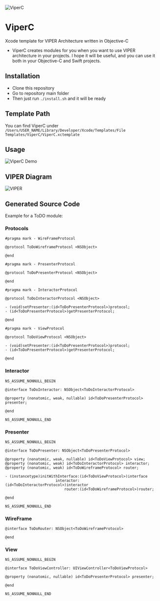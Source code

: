 ![ViperC](https://github.com/abdullahselek/ViperC/blob/master/images/viperc_header.png)

# ViperC
Xcode template for VIPER Architecture written in Objective-C

- ViperC creates modules for you when you want to use VIPER architecture in your projects. I hope it will be useful, and you can use it both in your Objective-C and Swift projects.

## Installation

- Clone this repository
- Go to repository main folder
- Then just run ```./install.sh``` and it will be ready

## Template Path

You can find ViperC under ```/Users/USER_NAME/Library/Developer/Xcode/Templates/File Templates/ViperC/ViperC.xctemplate```

## Usage

![ViperC Demo](https://github.com/abdullahselek/ViperC/blob/master/images/demo.gif)


## VIPER Diagram

![VIPER](https://github.com/abdullahselek/ViperC/blob/master/images/viper.png)

## Generated Source Code

Example for a ToDO module:

### Protocols

```
#pragma mark - WireFrameProtocol

@protocol ToDoWireframeProtocol <NSObject>

@end

#pragma mark - PresenterProtocol

@protocol ToDoPresenterProtocol <NSObject>

@end

#pragma mark - InteractorProtocol

@protocol ToDoInteractorProtocol <NSObject>

- (void)setPresenter:(id<ToDoPresenterProtocol>)protocol;
- (id<ToDoPresenterProtocol>)getPresenterProtocol;

@end

#pragma mark - ViewProtocol

@protocol ToDoViewProtocol <NSObject>

- (void)setPresenter:(id<ToDoPresenterProtocol>)protocol;
- (id<ToDoPresenterProtocol>)getPresenterProtocol;

@end
```

### Interactor

```
NS_ASSUME_NONNULL_BEGIN

@interface ToDoInteractor: NSObject<ToDoInteractorProtocol>

@property (nonatomic, weak, nullable) id<ToDoPresenterProtocol> presenter;

@end

NS_ASSUME_NONNULL_END
```

### Presenter

```
NS_ASSUME_NONNULL_BEGIN

@interface ToDoPresenter: NSObject<ToDoPresenterProtocol>

@property (nonatomic, weak, nullable) id<ToDoViewProtocol> view;
@property (nonatomic, weak) id<ToDoInteractorProtocol> interactor;
@property (nonatomic, weak) id<ToDoWireframeProtocol> router;

- (instancetype)initWithInterface:(id<ToDoViewProtocol>)interface
                       interactor:(id<ToDoInteractorProtocol>)interactor
                           router:(id<ToDoWireframeProtocol>)router;

@end

NS_ASSUME_NONNULL_END
```

### WireFrame

```
@interface ToDoRouter: NSObject<ToDoWireframeProtocol>

@end
```

### View

```
NS_ASSUME_NONNULL_BEGIN

@interface ToDoViewController: UIViewController<ToDoViewProtocol>

@property (nonatomic, nullable) id<ToDoPresenterProtocol> presenter;

@end

NS_ASSUME_NONNULL_END
```